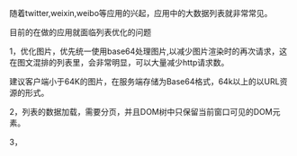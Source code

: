 随着twitter,weixin,weibo等应用的兴起，应用中的大数据列表就非常常见。

目前的在做的应用就面临列表优化的问题

1，优化图片，优先统一使用base64处理图片,以减少图片渲染时的再次请求，这在图文混排的列表里，会非常明显，可以大量减少http请求数。

建议客户端小于64K的图片，在服务端存储为Base64格式，64k以上的以URL资源的形式。


2，列表的数据加载，需要分页，并且DOM树中只保留当前窗口可见的DOM元素。

3，